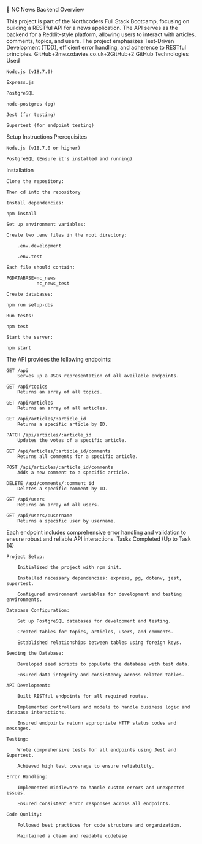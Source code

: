 📰 NC News Backend
Overview

This project is part of the Northcoders Full Stack Bootcamp, focusing on building a RESTful API for a news application. The API serves as the backend for a Reddit-style platform, allowing users to interact with articles, comments, topics, and users. The project emphasizes Test-Driven Development (TDD), efficient error handling, and adherence to RESTful principles.
GitHub+2mezzdavies.co.uk+2GitHub+2
GitHub
Technologies Used

    Node.js (v18.7.0)

    Express.js

    PostgreSQL

    node-postgres (pg)

    Jest (for testing)

    Supertest (for endpoint testing)

Setup Instructions
Prerequisites

    Node.js (v18.7.0 or higher)

    PostgreSQL (Ensure it's installed and running)

Installation

    Clone the repository:

    Then cd into the repository

    Install dependencies:

    npm install

    Set up environment variables:

    Create two .env files in the root directory:

        .env.development

        .env.test

    Each file should contain:

    PGDATABASE=nc_news
               nc_news_test

    Create databases:

    npm run setup-dbs

    Run tests:

    npm test

    Start the server:

    npm start

The API provides the following endpoints:

    GET /api
        Serves up a JSON representation of all available endpoints.

    GET /api/topics
        Returns an array of all topics.

    GET /api/articles
        Returns an array of all articles.

    GET /api/articles/:article_id
        Returns a specific article by ID.

    PATCH /api/articles/:article_id
        Updates the votes of a specific article.

    GET /api/articles/:article_id/comments
        Returns all comments for a specific article.

    POST /api/articles/:article_id/comments
        Adds a new comment to a specific article.

    DELETE /api/comments/:comment_id
        Deletes a specific comment by ID.

    GET /api/users
        Returns an array of all users.

    GET /api/users/:username
        Returns a specific user by username.

Each endpoint includes comprehensive error handling and validation to ensure robust and reliable API interactions.
Tasks Completed (Up to Task 14)

    Project Setup:

        Initialized the project with npm init.

        Installed necessary dependencies: express, pg, dotenv, jest, supertest.

        Configured environment variables for development and testing environments.

    Database Configuration:

        Set up PostgreSQL databases for development and testing.

        Created tables for topics, articles, users, and comments.

        Established relationships between tables using foreign keys.

    Seeding the Database:

        Developed seed scripts to populate the database with test data.

        Ensured data integrity and consistency across related tables.

    API Development:

        Built RESTful endpoints for all required routes.

        Implemented controllers and models to handle business logic and database interactions.

        Ensured endpoints return appropriate HTTP status codes and messages.

    Testing:

        Wrote comprehensive tests for all endpoints using Jest and Supertest.

        Achieved high test coverage to ensure reliability.

    Error Handling:

        Implemented middleware to handle custom errors and unexpected issues.

        Ensured consistent error responses across all endpoints.

    Code Quality:

        Followed best practices for code structure and organization.

        Maintained a clean and readable codebase

